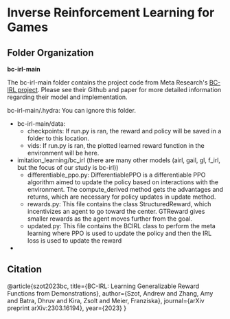 # Inverse Reinforcement Learning for Games

## Folder Organization

**bc-irl-main**

The bc-irl-main folder contains the project code from Meta Research's [BC-IRL project](https://github.com/facebookresearch/bc-irl). Please see their Github and paper for more detailed information regarding their model and implementation. 

bc-irl-main/.hydra: You can ignore this folder.

- bc-irl-main/data:
    - checkpoints: If run.py is ran, the reward and policy will be saved in a folder to this location.
    - vids: If run.py is ran, the plotted learned reward function in the environment will be here.
- imitation_learning/bc_irl (there are many other models (airl, gail, gl, f_irl, but the focus of our study is bc-irl))
    - differentiable_ppo.py: DifferentiablePPO is a differentiable PPO algorithm aimed to update the policy based on interactions with the environment. The compute_derived method gets the advantages and returns, which are necessary for policy updates in update method.
    - rewards.py: This file contains the class StructuredReward, which incentivizes an agent to go toward the center. GTReward gives smaller rewards as the agent moves further from the goal.
    - updated.py: This file contains the BCIRL class to perform the meta learning where PPO is used to update the policy and then the IRL loss is used to update the reward
- 


## Citation
@article{szot2023bc,
  title={BC-IRL: Learning Generalizable Reward Functions from Demonstrations},
  author={Szot, Andrew and Zhang, Amy and Batra, Dhruv and Kira, Zsolt and Meier, Franziska},
  journal={arXiv preprint arXiv:2303.16194},
  year={2023}
}